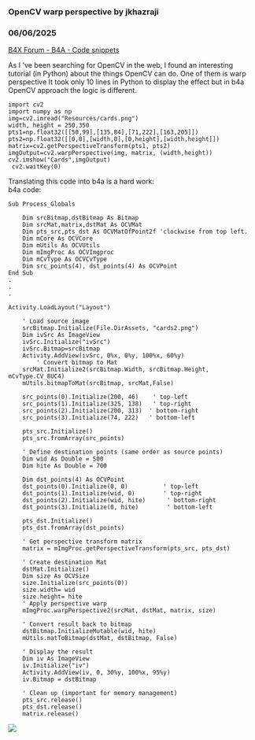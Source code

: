 ### OpenCV warp perspective by jkhazraji
### 06/06/2025
[B4X Forum - B4A - Code snippets](https://www.b4x.com/android/forum/threads/167316/)

As I 've been searching for OpenCV in the web, I found an interesting tutorial (in Python) about the things OpenCV can do. One of them is warp perspective It took only 10 lines in Python to display the effect but in b4a OpenCV approach the logic is different.  

```B4X
import cv2  
import numpy as np  
img=cv2.imread("Resources/cards.png")  
width, height = 250,350  
pts1=np.float32([[50,99],[135,84],[71,222],[163,205]])  
pts2=np.float32([[0,0],[width,0],[0,height],[width,height]])  
matrix=cv2.getPerspectiveTransform(pts1, pts2)  
imgOutput=cv2.warpPerspective(img, matrix, (width,height))  
cv2.imshow("Cards",imgOutput)  
 cv2.waitKey(0)
```

  
Translating this code into b4a is a hard work:  
b4a code:  

```B4X
Sub Process_Globals  
     
    Dim srcBitmap,dstBitmap As Bitmap  
    Dim srcMat,matrix,dstMat As OCVMat  
    Dim pts_src,pts_dst As OCVMatOfPoint2f 'clockwise from top left.  
    Dim mCore As OCVCore  
    Dim mUtils As OCVUtils  
    Dim mImgProc As OCVImgproc  
    Dim mCvType As OCVCvType  
    Dim src_points(4), dst_points(4) As OCVPoint  
End Sub  
.  
.  
.  
  
Activity.LoadLayout("Layout")  
    
    ' Load source image  
    srcBitmap.Initialize(File.DirAssets, "cards2.png")  
    Dim ivSrc As ImageView  
    ivSrc.Initialize("ivSrc")  
    ivSrc.Bitmap=srcBitmap  
    Activity.AddView(ivSrc, 0%x, 0%y, 100%x, 60%y)  
        ' Convert bitmap to Mat  
    srcMat.Initialize2(srcBitmap.Width, srcBitmap.Height, mCvType.CV_8UC4)  
    mUtils.bitmapToMat(srcBitmap, srcMat,False)  
    
    src_points(0).Initialize(200, 46)    ' top-left  
    src_points(1).Initialize(325, 138)   ' top-right  
    src_points(2).Initialize(200, 313)  ' bottom-right  
    src_points(3).Initialize(74, 222)   ' bottom-left  
    
    pts_src.Initialize()  
    pts_src.fromArray(src_points)  
    
    ' Define destination points (same order as source points)  
    Dim wid As Double = 500  
    Dim hite As Double = 700  
    
    Dim dst_points(4) As OCVPoint  
    dst_points(0).Initialize(0, 0)          ' top-left  
    dst_points(1).Initialize(wid, 0)        ' top-right  
    dst_points(2).Initialize(wid, hite)      ' bottom-right  
    dst_points(3).Initialize(0, hite)        ' bottom-left  
    
    pts_dst.Initialize()  
    pts_dst.fromArray(dst_points)  
    
    ' Get perspective transform matrix  
    matrix = mImgProc.getPerspectiveTransform(pts_src, pts_dst)  
    
    ' Create destination Mat  
    dstMat.Initialize()  
    Dim size As OCVSize  
    size.Initialize(src_points(0))  
    size.width= wid  
    size.height= hite  
    ' Apply perspective warp  
    mImgProc.warpPerspective2(srcMat, dstMat, matrix, size)  
    
    ' Convert result back to bitmap  
    dstBitmap.InitializeMutable(wid, hite)  
    mUtils.matToBitmap(dstMat, dstBitmap, False)  
    
    ' Display the result  
    Dim iv As ImageView  
    iv.Initialize("iv")  
    Activity.AddView(iv, 0, 30%y, 100%x, 95%y)  
    iv.Bitmap = dstBitmap  
    
    ' Clean up (important for memory management)  
    pts_src.release()  
    pts_dst.release()  
    matrix.release()
```

  
  
![](https://www.b4x.com/android/forum/attachments/164606)